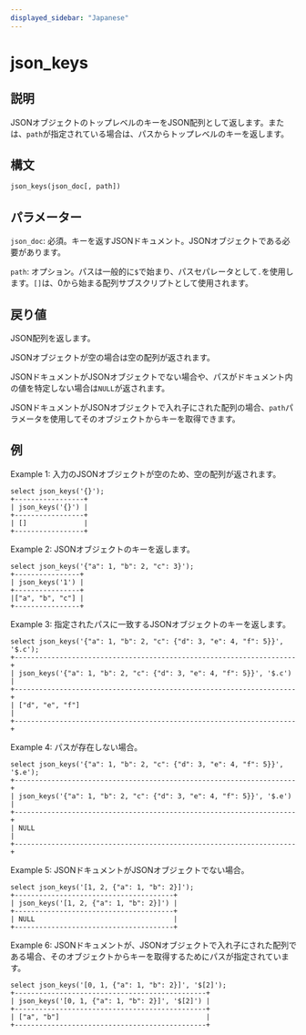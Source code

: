 ```yaml
---
displayed_sidebar: "Japanese"
---
```


# json_keys

## 説明

JSONオブジェクトのトップレベルのキーをJSON配列として返します。または、`path`が指定されている場合は、パスからトップレベルのキーを返します。

## 構文

```Haskell
json_keys(json_doc[, path])
```

## パラメーター

`json_doc`: 必須。キーを返すJSONドキュメント。JSONオブジェクトである必要があります。

`path`: オプション。パスは一般的に`$`で始まり、パスセパレータとして`.`を使用します。`[]`は、0から始まる配列サブスクリプトとして使用されます。

## 戻り値

JSON配列を返します。

JSONオブジェクトが空の場合は空の配列が返されます。

JSONドキュメントがJSONオブジェクトでない場合や、パスがドキュメント内の値を特定しない場合は`NULL`が返されます。

JSONドキュメントがJSONオブジェクトで入れ子にされた配列の場合、`path`パラメータを使用してそのオブジェクトからキーを取得できます。

## 例

Example 1: 入力のJSONオブジェクトが空のため、空の配列が返されます。

```Plain
select json_keys('{}');
+-----------------+
| json_keys('{}') |
+-----------------+
| []              |
+-----------------+
```

Example 2: JSONオブジェクトのキーを返します。

```Plain
select json_keys('{"a": 1, "b": 2, "c": 3}');
+----------------+
| json_keys('1') |
+----------------+
|["a", "b", "c"] |
+----------------+
```

Example 3: 指定されたパスに一致するJSONオブジェクトのキーを返します。

```Plain
select json_keys('{"a": 1, "b": 2, "c": {"d": 3, "e": 4, "f": 5}}', '$.c');
+---------------------------------------------------------------------+
| json_keys('{"a": 1, "b": 2, "c": {"d": 3, "e": 4, "f": 5}}', '$.c') |
+---------------------------------------------------------------------+
| ["d", "e", "f"]                                                     |
+---------------------------------------------------------------------+
```

Example 4: パスが存在しない場合。

```Plain
select json_keys('{"a": 1, "b": 2, "c": {"d": 3, "e": 4, "f": 5}}', '$.e');
+---------------------------------------------------------------------+
| json_keys('{"a": 1, "b": 2, "c": {"d": 3, "e": 4, "f": 5}}', '$.e') |
+---------------------------------------------------------------------+
| NULL                                                                |
+---------------------------------------------------------------------+
```

Example 5: JSONドキュメントがJSONオブジェクトでない場合。

```Plain
select json_keys('[1, 2, {"a": 1, "b": 2}]');
+---------------------------------------+
| json_keys('[1, 2, {"a": 1, "b": 2}]') |
+---------------------------------------+
| NULL                                  |
+---------------------------------------+
```

Example 6: JSONドキュメントが、JSONオブジェクトで入れ子にされた配列である場合、そのオブジェクトからキーを取得するためにパスが指定されています。

```Plain
select json_keys('[0, 1, {"a": 1, "b": 2}]', '$[2]');
+-----------------------------------------------+
| json_keys('[0, 1, {"a": 1, "b": 2}]', '$[2]') |
+-----------------------------------------------+
| ["a", "b"]                                    |
+-----------------------------------------------+
```